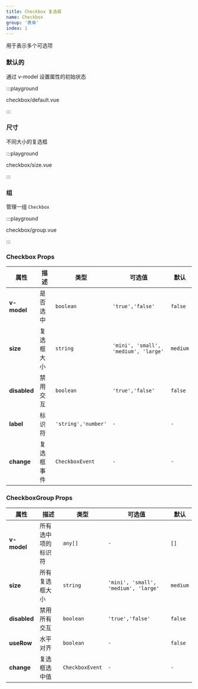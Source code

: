 ```yaml
---
title: Checkbox 复选框
name: Checkbox
group: '表单'
index: 1
---
```


用于表示多个可选项

### 默认的

通过 v-model 设置属性的初始状态

:::playground

checkbox/default.vue

:::

### 尺寸

不同大小的复选框

:::playground

checkbox/size.vue

:::

### 组

管理一组 `Checkbox`

:::playground

checkbox/group.vue

:::

### Checkbox Props

| 属性         | 描述       | 类型                | 可选值                               | 默认     |
| ------------ | ---------- | ------------------- | ------------------------------------ | -------- |
| **v-model**  | 是否选中   | `boolean`           | `'true','false'`                     | `false`  |
| **size**     | 复选框大小 | `string`            | `'mini', 'small', 'medium', 'large'` | `medium` |
| **disabled** | 禁用交互   | `boolean`           | `'true','false'`                     | `false`  |
| **label**    | 标识符     | `'string','number'` | `-`                                  | `-`      |
| **change**   | 复选框事件 | `CheckboxEvent`     | `-`                                  | `-`      |

### CheckboxGroup Props

| 属性         | 描述               | 类型            | 可选值                               | 默认     |
| ------------ | ------------------ | --------------- | ------------------------------------ | -------- |
| **v-model**  | 所有选中项的标识符 | `any[]`         | `-`                                  | `[]`     |
| **size**     | 所有复选框大小     | `string`        | `'mini', 'small', 'medium', 'large'` | `medium` |
| **disabled** | 禁用所有交互       | `boolean`       | `'true','false'`                     | `false`  |
| **useRow**   | 水平对齐           | `boolean`       | `-`                                  | `false`  |
| **change**   | 复选框选中值       | `CheckboxEvent` | `-`                                  | `-`      |
